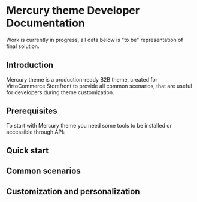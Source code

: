 # Mercury theme Developer Documentation

Work is currently in progress, all data below is "to be" representation of final solution.

## Introduction

Mercury theme is a production-ready B2B theme, created for VirtoCommerce Storefront to provide all common scenarios, that are useful for developers during theme customization.

## Prerequisites

To start with Mercury theme you need some tools to be installed or accessible through API:

## Quick start

## Common scenarios

## Customization and personalization
